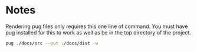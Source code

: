 # Notes

Rendering pug files only requires this one line of command. You must have pug installed for this to work as well as be in the top directory of the project.

```bash
pug ./docs/src --out ./docs/dist -w
```
